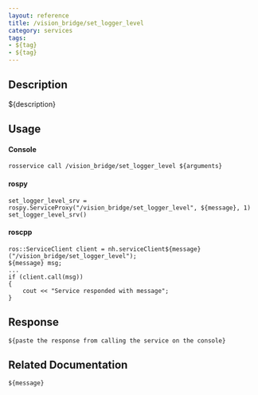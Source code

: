```yaml
---
layout: reference
title: /vision_bridge/set_logger_level
category: services
tags: 
- ${tag} 
- ${tag}
---
```


## Description
${description}

## Usage
#### Console
```
rosservice call /vision_bridge/set_logger_level ${arguments}
```

#### rospy
```
set_logger_level_srv = rospy.ServiceProxy("/vision_bridge/set_logger_level", ${message}, 1)
set_logger_level_srv()
```

#### roscpp
```
ros::ServiceClient client = nh.serviceClient${message}("/vision_bridge/set_logger_level");
${message} msg;
...
if (client.call(msg))
{
    cout << "Service responded with message";
}
```

## Response
```
${paste the response from calling the service on the console}
```

## Related Documentation
``${message}``